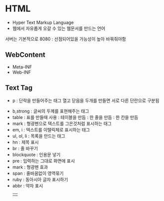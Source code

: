 HTML
=====
+ Hyper Text Markup Language  
+ 웹에서 자유롭게 오갈 수 있는 웹문서를 만드는 언어  

서버는 기본적으로 8080 : 선점되어있을 가능성이 높아 바꿔줘야함  


WebContent
--------
+ Meta-INF  
+ Web-INF  


Text Tag
--------
+ p : 단락을 만들어주는 태그 열고 닫음을 두개를 만들면 서로 다른 단란으로 구분됨 <p></p>  
+ b,strong : 글씨의 두께를 표현해주는 태그<b></b>  
+ table : 표를 만들때 사용 <table> : 테이블을 만듬 <tr></tr> : 한 줄을 만듬 <td></td> : 한 칸을 만듬  
+ mark : 형광펜으로 텍스트를 그은것처럼 표시하는 태그  
+ em, i : 텍스트를 이탤릭체로 표시하는 태그  
+ ul, ol, li : 목록을 만드는 태그  
+ hn : 제목 표시
+ br : 줄 바꾸기
+ blockquote : 인용문 넣기
+ pre : 입력하는 그대로 화면에 표시
+ mark :  형광펜 효과
+ span : 줄바꿈없이 영역묶기
+ ruby : 동아시아 글자 표시하기
+ abbr : 약자 표시
